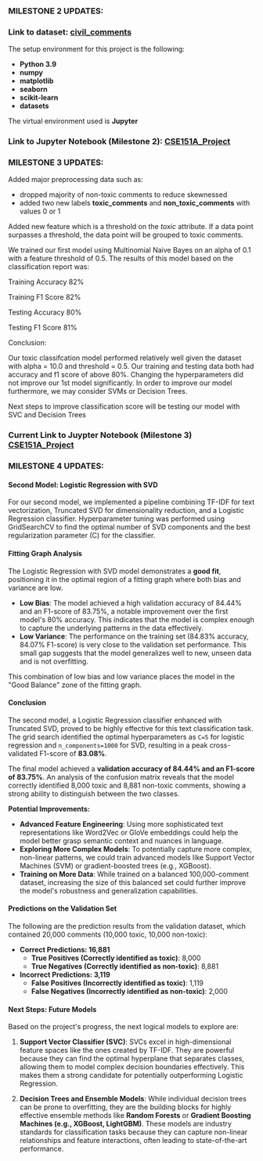 ### MILESTONE 2 UPDATES:

### Link to dataset: [civil_comments](https://huggingface.co/datasets/google/civil_comments)

The setup environment for this project is the following:

- __Python 3.9__
- __numpy__
- __matplotlib__
- __seaborn__
- __scikit-learn__
- __datasets__
  
The virtual environment used is __Jupyter__

### Link to Jupyter Notebook (Milestone 2): [CSE151A_Project](https://github.com/c4ngo/CSE151A-Project/blob/Milestone2/CSE151A_Project.ipynb)

### MILESTONE 3 UPDATES:

Added major preprocessing data such as:
  - dropped majority of non-toxic comments to reduce skewnessed
  - added two new labels __toxic_comments__ and __non_toxic_comments__ with values 0 or 1

Added new feature which is a threshold on the _toxic_ attribute. If a data point surpasses a threshold, the data point will be grouped to toxic comments. 

We trained our first model using Multinomial Naive Bayes on an alpha of 0.1 with a feature threshold of 0.5. 
The results of this model based on the classification report was:

Training Accuracy 82%

Training F1 Score 82%

Testing Accuracy 80%

Testing F1 Score 81%

Conclusion:

Our toxic classifcation model performed relatively well given the dataset with alpha = 10.0 and threshold = 0.5. Our training and testing data both had accuracy and f1 score of above 80%. Changing the hyperparameters did not improve our 1st model significantly. In order to improve our model furthermore, we may consider SVMs or Decision Trees. 

Next steps to improve classification score will be testing our model with SVC and Decision Trees 

### Current Link to Juypter Notebook (Milestone 3) [CSE151A_Project](https://github.com/c4ngo/CSE151A-Project/blob/Milestone3/CSE151A_Project.ipynb)

### MILESTONE 4 UPDATES:

#### Second Model: Logistic Regression with SVD

For our second model, we implemented a pipeline combining TF-IDF for text vectorization, Truncated SVD for dimensionality reduction, and a Logistic Regression classifier. Hyperparameter tuning was performed using GridSearchCV to find the optimal number of SVD components and the best regularization parameter (C) for the classifier.

#### Fitting Graph Analysis

The Logistic Regression with SVD model demonstrates a **good fit**, positioning it in the optimal region of a fitting graph where both bias and variance are low.

*   **Low Bias**: The model achieved a high validation accuracy of 84.44% and an F1-score of 83.75%, a notable improvement over the first model's 80% accuracy. This indicates that the model is complex enough to capture the underlying patterns in the data effectively.
*   **Low Variance**: The performance on the training set (84.83% accuracy, 84.07% F1-score) is very close to the validation set performance. This small gap suggests that the model generalizes well to new, unseen data and is not overfitting.

This combination of low bias and low variance places the model in the "Good Balance" zone of the fitting graph.

#### Conclusion

The second model, a Logistic Regression classifier enhanced with Truncated SVD, proved to be highly effective for this text classification task. The grid search identified the optimal hyperparameters as `C=5` for logistic regression and `n_components=1000` for SVD, resulting in a peak cross-validated F1-score of **83.08%**.

The final model achieved a **validation accuracy of 84.44% and an F1-score of 83.75%**. An analysis of the confusion matrix reveals that the model correctly identified 8,000 toxic and 8,881 non-toxic comments, showing a strong ability to distinguish between the two classes.

**Potential Improvements:**
*   **Advanced Feature Engineering**: Using more sophisticated text representations like Word2Vec or GloVe embeddings could help the model better grasp semantic context and nuances in language.
*   **Exploring More Complex Models**: To potentially capture more complex, non-linear patterns, we could train advanced models like Support Vector Machines (SVM) or gradient-boosted trees (e.g., XGBoost).
*   **Training on More Data**: While trained on a balanced 100,000-comment dataset, increasing the size of this balanced set could further improve the model's robustness and generalization capabilities.

#### Predictions on the Validation Set

The following are the prediction results from the validation dataset, which contained 20,000 comments (10,000 toxic, 10,000 non-toxic):

*   **Correct Predictions: 16,881**
    *   **True Positives (Correctly identified as toxic)**: 8,000
    *   **True Negatives (Correctly identified as non-toxic)**: 8,881
*   **Incorrect Predictions: 3,119**
    *   **False Positives (Incorrectly identified as toxic)**: 1,119
    *   **False Negatives (Incorrectly identified as non-toxic)**: 2,000

#### Next Steps: Future Models

Based on the project's progress, the next logical models to explore are:

1.  **Support Vector Classifier (SVC)**: SVCs excel in high-dimensional feature spaces like the ones created by TF-IDF. They are powerful because they can find the optimal hyperplane that separates classes, allowing them to model complex decision boundaries effectively. This makes them a strong candidate for potentially outperforming Logistic Regression.

2.  **Decision Trees and Ensemble Models**: While individual decision trees can be prone to overfitting, they are the building blocks for highly effective ensemble methods like **Random Forests** or **Gradient Boosting Machines (e.g., XGBoost, LightGBM)**. These models are industry standards for classification tasks because they can capture non-linear relationships and feature interactions, often leading to state-of-the-art performance.
